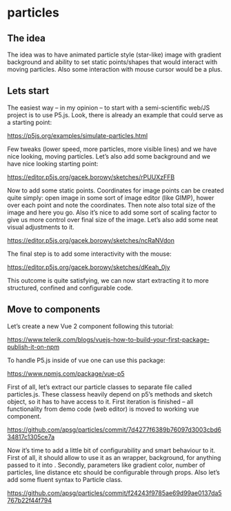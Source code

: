 # particles

## The idea
The idea was to have animated particle style (star-like) image with gradient 
background and ability to set static points/shapes that would interact with 
moving particles. Also some interaction with mouse cursor would be a plus. 

## Lets start
The easiest way – in my opinion – to start with a semi-scientific web/JS 
project is to use P5.js. Look, there is already an example that could serve 
as a starting point:

https://p5js.org/examples/simulate-particles.html

Few tweaks (lower speed, more particles, more visible lines) and we have nice 
looking, moving particles. Let’s also add some background and we have nice 
looking starting point:

https://editor.p5js.org/gacek.borowy/sketches/rPUUXzFFB 

Now to add some static points. Coordinates for image points can be created 
quite simply: open image in some sort of image editor (like GIMP), hower over 
each point and note the coordinates. Then note also total size of the image and 
here you go. Also it’s nice to add some sort of scaling factor to give us more 
control over final size of the image.
Let’s also add some neat visual adjustments to it. 

https://editor.p5js.org/gacek.borowy/sketches/ncRaNVdon

The final step is to add some interactivity with the mouse:

https://editor.p5js.org/gacek.borowy/sketches/dKeah_0jy

This outcome is quite satisfying, we can now start extracting it to more 
structured, confined and configurable code.

## Move to components
Let’s create a new Vue 2 component following this tutorial:

https://www.telerik.com/blogs/vuejs-how-to-build-your-first-package-publish-it-on-npm

To handle P5.js inside of vue one can use this package:

https://www.npmjs.com/package/vue-p5

First of all, let’s extract our particle classes to separate file called 
particles.js. These classess heavily depend on p5’s methods and sketch object,
so it has to have access to it. First iteration is finished – all functionality 
from demo code (web editor) is moved to working vue component.

https://github.com/apsg/particles/commit/7d4277f6389b76097d3003cbd634817c1305ce7a

Now it’s time to add a little bit of configurability and smart behaviour to it. 
First of all, it should allow to use it as an wrapper, background, for 
anything passed to it into <slot>. Secondly, parameters like gradient color, 
number of particles, line distance etc should be configurable through props. 
Also let’s add some fluent syntax to Particle class.

https://github.com/apsg/particles/commit/f24243f9785ae69d99ae0137da5767b22f44f794

